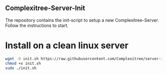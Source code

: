 ## Complexitree-Server-Init

The repository contains the init-script to setup a new Complexitree-Server. Follow the instructions to start.

# Install on a clean linux server

```bash
wget -O init.sh https://raw.githubusercontent.com/Complexitree/server-init/refs/heads/main/init.sh
chmod +x init.sh
sudo ./init.sh
```
